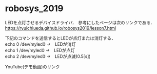 # robosys_2019
LEDを点灯させるデバイスドライバ．
参考にしたページは次のリンクである．https://ryuichiueda.github.io/robosys2019/lesson7.html

下記のコマンドを送信するとLEDが点灯または消灯する．<br>
echo 0 /dev/myled0 →　LEDが消灯<br>
echo 1 /dev/myled0 →　LEDが点灯<br>
echo 2 /dev/myled0 →　LEDが点滅(0.5[s])<br>

YouTube(デモ動画)のリンク<br>
